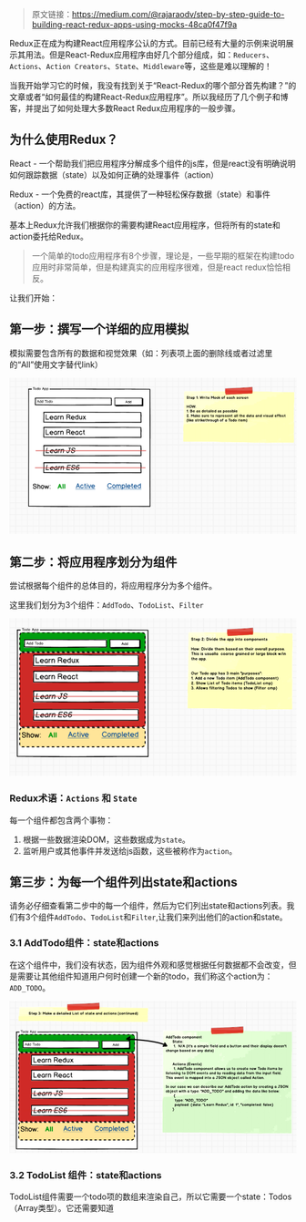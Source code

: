 > 原文链接：https://medium.com/@rajaraodv/step-by-step-guide-to-building-react-redux-apps-using-mocks-48ca0f47f9a

Redux正在成为构建React应用程序公认的方式。目前已经有大量的示例来说明展示其用法。但是React-Redux应用程序由好几个部分组成，如：`Reducers`、`Actions`、`Action Creators`、`State`、`Middleware`等，这些是难以理解的！

当我开始学习它的时候，我没有找到关于“React-Redux的哪个部分首先构建？”的文章或者“如何最佳的构建React-Redux应用程序”。所以我经历了几个例子和博客，并提出了如何处理大多数React Redux应用程序的一般步骤。

## 为什么使用Redux？
React - 一个帮助我们把应用程序分解成多个组件的js库，但是react没有明确说明如何跟踪数据（state）以及如何正确的处理事件（action）

Redux - 一个免费的react库，其提供了一种轻松保存数据（state）和事件（action）的方法。

基本上Redux允许我们根据你的需要构建React应用程序，但将所有的state和action委托给Redux。

> 一个简单的todo应用程序有8个步骤，理论是，一些早期的框架在构建todo应用时非常简单，但是构建真实的应用程序很难，但是react redux恰恰相反。

让我们开始：

## 第一步：撰写一个详细的应用模拟

模拟需要包含所有的数据和视觉效果（如：列表项上面的删除线或者过滤里的“All”使用文字替代link）

![应用模拟](img/react-redux/mock.png)

## 第二步：将应用程序划分为组件

尝试根据每个组件的总体目的，将应用程序分为多个组件。

这里我们划分为3个组件：`AddTodo`、`TodoList`、`Filter`

![划分组件](img/react-redux/components.png)

### Redux术语：`Actions` 和 `State`
每一个组件都包含两个事物：
1. 根据一些数据渲染DOM，这些数据成为`state`。
2. 监听用户或其他事件并发送给js函数，这些被称作为`action`。

## 第三步：为每一个组件列出state和actions
请务必仔细查看第二步中的每一个组件，然后为它们列出state和actions列表。我们有3个组件`AddTodo`、`TodoList`和`Filter`,让我们来列出他们的action和state。

### 3.1 AddTodo组件：state和actions
在这个组件中，我们没有状态，因为组件外观和感觉根据任何数据都不会改变，但是需要让其他组件知道用户何时创建一个新的todo，我们称这个action为：`ADD_TODO`。

![AddTodo](img/react-redux/addtodo.png)

### 3.2 TodoList 组件：state和actions
TodoList组件需要一个todo项的数组来渲染自己，所以它需要一个state：Todos（Array类型）。它还需要知道